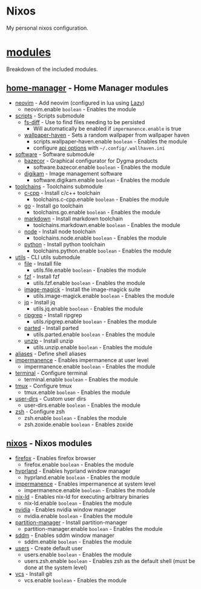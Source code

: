 # Nixos

My personal nixos configuration.

# [modules](/modules)

Breakdown of the included modules.

## [home-manager](/modules/home-manager) - Home Manager modules

- [neovim](/modules/home-manager/neovim) - Add neovim (configured in lua using [Lazy](https://github.com/folke/lazy.nvim))
    - neovim.enable `boolean` - Enables the module
- [scripts](/modules/home-manager/scripts) - Scripts submodule
  - [fs-diff](/modules/home-manager/scripts/fs-diff.nix) - Use to find files needing to be persisted
    - Will automatically be enabled if `impermanence.enable` is true
  - [wallpaper-haven](/modules/home-manager/scripts/wallpaper-haven.nix) - Sets a random wallpaper from wallpaper haven
    - scripts.wallpaper-haven.enable `boolean` - Enables the module
    - configure [api options](https://wallhaven.cc/help/api) with `~/.config/.wallhaven.ini`
- [software](/modules/home-manager/software) - Software submodule
  - [bazecor](/modules/home-manager/software/bazecor.nix) - Graphical configurator for Dygma products
    - software.bazecor.enable `boolean` - Enables the module
  - [digikam](/modules/home-manager/software/digikam) - Image management software
    - software.digikam.enable `boolean` - Enables the module
- [toolchains](/modules/home-manager/toolchains) - Toolchains submodule
  - [c-cpp](/modules/home-manager/toolchains/c-cpp.nix) - Install c/c++ toolchain
    - toolchains.c-cpp.enable `boolean` - Enables the module
  - [go](/modules/home-manager/toolchains/go.nix) - Install go toolchain
    - toolchains.go.enable `boolean` - Enables the module
  - [markdown](/modules/home-manager/toolchains/markdown.nix) - Install markdown toolchain
    - toolchains.markdown.enable `boolean` - Enables the module
  - [node](/modules/home-manager/toolchains/node.nix) - Install node toolchain
    - toolchains.node.enable `boolean` - Enables the module
  - [python](/modules/home-manager/toolchains/python.nix) - Install python toolchain
    - toolchains.python.enable `boolean` - Enables the module
- [utils](/modules/home-manager/utils) - CLI utils submodule
  - [file](/modules/home-manager/utils/file.nix) - Install file
    - utils.file.enable `boolean` - Enables the module
  - [fzf](/modules/home-manager/utils/fzf.nix) - Install fzf
    - utils.fzf.enable `boolean` - Enables the module
  - [image-magick](/modules/home-manager/utils/image-magick.nix) - Install the image-magick suite
    - utils.image-magick.enable `boolean` - Enables the module
  - [jq](/modules/home-manager/utils/jq.nix) - Install jq
    - utils.jq.enable `boolean` - Enables the module
  - [ripgrep](/modules/home-manager/utils/ripgrep.nix) - Install ripgrep
    - utils.ripgrep.enable `boolean` - Enables the module
  - [parted](/modules/home-manager/utils/parted.nix) - Install parted
    - utils.parted.enable `boolean` - Enables the module
  - [unzip](/modules/home-manager/utils/unzip.nix) - Install unzip
    - utils.unzip.enable `boolean` - Enables the module
- [aliases](/modules/home-manager/aliases.nix) - Define shell aliases
- [impermanence](/modules/home-manager/impermanence.nix) - Enables impermanence at user level
  - impermanence.enable `boolean` - Enables the module
- [terminal](/modules/home-manager/terminal.nix) - Configure terminal
  - terminal.enable `boolean` - Enables the module
- [tmux](/modules/home-manager/tmux.nix) - Configure tmux
  - tmux.enable `boolean` - Enables the module
- [user-dirs](/modules/home-manager/user-dirs.nix) - Custom user dirs
  - user-dirs.enable `boolean` - Enables the module
- [zsh](/modules/home-manager/zsh.nix) - Configure zsh
  - zsh.enable `boolean` - Enables the module
  - zsh.zoxide.enable `boolean` - Enables zoxide

## [nixos](/modules/nixos) - Nixos modules

- [firefox](/modules/nixos/firefox.nix) - Enables firefox browser
  - firefox.enable `boolean` - Enables the module
- [hyprland](/modules/nixos/hyprland.nix) - Enables hyprland window manager
  - hyprland.enable `boolean` - Enables the module
- [impermanence](/modules/nixos/impermanence.nix) - Enables impermanence at system level
  - impermanence.enable `boolean` - Enables the module
- [nix-ld](/modules/nixos/nix-ld.nix) - Enables nix-ld for executing arbitrary binaries
  - nix-ld.enable `boolean` - Enables the module
- [nvidia](/modules/nixos/nvidia.nix) - Enables nvidia window manager
  - nvidia.enable `boolean` - Enables the module
- [partition-manager](/modules/nixos/partition-manager.nix) - Install partition-manager
  - partition-manager.enable `boolean` - Enables the module
- [sddm](/modules/nixos/sddm.nix) - Enables sddm window manager
  - sddm.enable `boolean` - Enables the module
- [users](/modules/nixos/users.nix) - Create default user
  - users.enable `boolean` - Enables the module
  - users.zsh.enable `boolean` - Enables zsh as the default shell (must be done at the system level)
- [vcs](/modules/nixos/vcs.nix) - Install git
  - vcs.enable `boolean` - Enables the module

